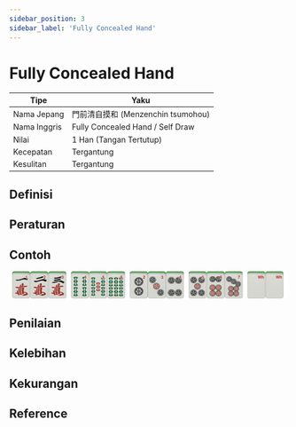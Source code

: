 ```yaml
---
sidebar_position: 3
sidebar_label: 'Fully Concealed Hand'
---
```


# Fully Concealed Hand

| Tipe | Yaku|
|-----|-----|
| Nama Jepang | 門前清自摸和 (Menzenchin tsumohou) |
| Nama Inggris | Fully Concealed Hand / Self Draw |
| Nilai | 1 Han (Tangan Tertutup) |
| Kecepatan | Tergantung |
| Kesulitan | Tergantung |

## Definisi

## Peraturan 

## Contoh

![Alt text](/img/riichi.png)

## Penilaian 

## Kelebihan

## Kekurangan

## Reference